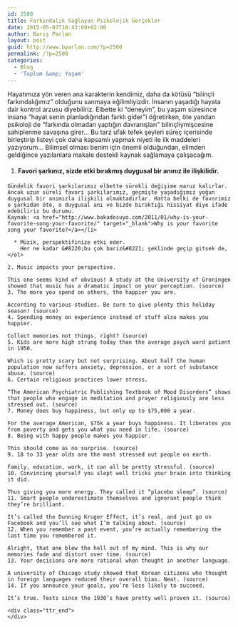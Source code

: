 ```yaml
---
id: 2500
title: Farkındalık Sağlayan Psikolojik Gerçekler
date: 2015-05-07T10:43:09+02:00
author: Barış Parlan
layout: post
guid: http://www.bparlan.com/?p=2500
permalink: /?p=2500
categories:
  - Blog
  - 'Toplum &amp; Yaşam'
---
```

<div class="ttr_start">
</div>

Hayatımıza yön veren ana karakterin kendimiz, daha da kötüsü &#8220;bilinçli farkındalığımız&#8221; olduğunu sanmaya eğilimliyizdir. İnsanın yaşadığı hayata dair kontrol arzusu diyebiliriz. Elbette ki &#8220;deneyim&#8221;, bu yaşam süresince insana &#8220;hayat senin planladığından farklı gider&#8221;i öğretirken, öte yandan psikoloji de &#8220;farkında olmadan yaptığın davranışları&#8221; bilinçliymişcesine sahiplenme savaşına girer&#8230; Bu tarz ufak tefek şeyleri süreç içerisinde birleştirip listeyi çok daha kapsamlı yapmak niyeti ile ilk maddeleri yazıyorum&#8230; Bilimsel olması benim için önemli olduğundan, elimden geldiğince yazılanlara makale destekli kaynak sağlamaya çalışacağım.

  1. #### Favori şarkınız, sizde etki bırakmış duygusal bir anınız ile ilişkilidir.
    
    Gündelik favori şarkılarımız elbette sürekli değişime maruz kalırlar. Ancak uzun süreli favori şarkılarımız, geçmişte yaşadığımız yoğun duygusal bir anımızla ilişkili olmaktadırlar. Hatta belki de favorimiz o şarkıdan öte, o duygusal anı ve bizde bıraktığı hissiyat diye ifade edebiliriz bu durumu.  
    Kaynak: <a href="http://www.bakadesuyo.com/2011/01/why-is-your-favorite-song-your-favorite/" target="_blank">Why is your favorite song your favorite?</a></li> 
    
      * Müzik, perspektifinize etki eder.  
        Her ne kadar &#8220;bu çok bariz&#8221; şeklinde geçip gitsek de,</ol> 
    
    2. Music impacts your perspective.
    
    This one seems kind of obvious! A study at the University of Groningen showed that music has a dramatic impact on your perception. (source)  
    3. The more you spend on others, the happier you are.
    
    According to various studies. Be sure to give plenty this holiday season! (source)  
    4. Spending money on experience instead of stuff also makes you happier.
    
    Collect memories not things, right? (source)  
    5. Kids are more high strung today than the average psych ward patient in 1950.
    
    Which is pretty scary but not surprising. About half the human population now suffers anxiety, depression, or a sort of substance abuse. (source)  
    6. Certain religious practices lower stress.
    
    “The American Psychiatric Publishing Textbook of Mood Disorders” shows that people who engage in meditation and prayer religiously are less stressed out. (source)  
    7. Money does buy happiness, but only up to $75,000 a year.
    
    For the average American, $75k a year buys happiness. It liberates you from poverty and gets you what you need in life. (source)  
    8. Being with happy people makes you happier.
    
    This should come as no surprise. (source)  
    9. 18 to 33 year olds are the most stressed out people on earth.
    
    Family, education, work, it can all be pretty stressful. (source)  
    10. Convincing yourself you slept well tricks your brain into thinking it did.
    
    Thus giving you more energy. They called it “placebo sleep”. (source)  
    11. Smart people underestimate themselves and ignorant people think they’re brilliant.
    
    It’s called the Dunning Kruger Effect, it’s real, and just go on Facebook and you’ll see what I’m talking about. (source)  
    12. When you remember a past event, you’re actually remembering the last time you remembered it.
    
    Alright, that one blew the hell out of my mind. This is why our memories fade and distort over time. (source)  
    13. Your decisions are more rational when thought in another language.
    
    A university of Chicago study showed that Korean citizens who thought in foreign languages reduced their overall bias. Neat. (source)  
    14. If you announce your goals, you’re less likely to succeed.
    
    It’s true. Tests since the 1930’s have pretty well proven it. (source)
    
    <div class="ttr_end">
    </div>